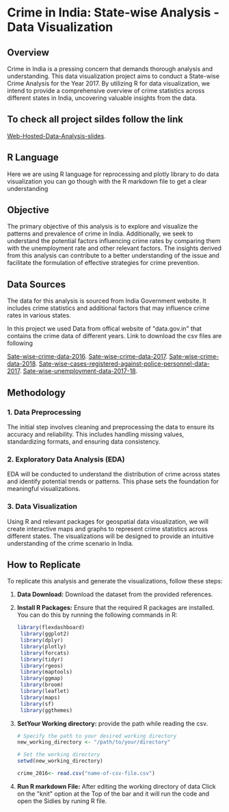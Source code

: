 # Crime in India: State-wise Analysis - Data Visualization

## Overview

Crime in India is a pressing concern that demands thorough analysis and understanding. This data visualization project aims to conduct a State-wise Crime Analysis for the Year 2017. By utilizing R for data visualization, we intend to provide a comprehensive overview of crime statistics across different states in India, uncovering valuable insights from the data.

## To check all project sildes follow the link 

[Web-Hosted-Data-Analysis-slides](https://rpubs.com/Chander26/1035407).

## R Language 

Here we are using R language  for reprocessing and plotly library to do data visualization you can go though with the R markdown file to get a clear understanding 

## Objective 

The primary objective of this analysis is to explore and visualize the patterns and prevalence of crime in India. Additionally, we seek to understand the potential factors influencing crime rates by comparing them with the unemployment rate and other relevant factors. The insights derived from this analysis can contribute to a better understanding of the issue and facilitate the formulation of effective strategies for crime prevention.

## Data Sources

The data for this analysis is sourced from India Government website. It includes crime statistics and additional factors that may influence crime rates in various states.

In this project we used Data from offical website of "data.gov.in"  that contains the crime data of different years. Link to download the csv files are following 

[Sate-wise-crime-data-2016](https://data.gov.in/resource/stateut-crime-head-wise-violent-crimes-incidence-during-2016).
[Sate-wise-crime-data-2017](https://data.gov.in/resource/stateut-crime-head-wise-violent-crimes-during-2017).
[Sate-wise-crime-data-2018](https://data.gov.in/resource/stateut-crime-head-wise-violent-crimes-during-2018).
[Sate-wise-cases-registered-against-police-personnel-data-2017](https://data.gov.in/resource/stateut-wise-cases-registered-against-police-personnel-during-2017).
[Sate-wise-unemployment-data-2017-18](https://data.gov.in/resource/stateut-wise-unemployment-rate-usual-status-psss-age-group-15-29-years-during-2017-18).



## Methodology

### 1. Data Preprocessing

The initial step involves cleaning and preprocessing the data to ensure its accuracy and reliability. This includes handling missing values, standardizing formats, and ensuring data consistency.

### 2. Exploratory Data Analysis (EDA)

EDA will be conducted to understand the distribution of crime across states and identify potential trends or patterns. This phase sets the foundation for meaningful visualizations.

### 3. Data Visualization

Using R and relevant packages for geospatial data visualization, we will create interactive maps and graphs to represent crime statistics across different states. The visualizations will be designed to provide an intuitive understanding of the crime scenario in India.

## How to Replicate

To replicate this analysis and generate the visualizations, follow these steps:

1. **Data Download:** Download the dataset from the provided references.

2. **Install R Packages:** Ensure that the required R packages are installed. You can do this by running the following commands in R:

   ```R
   library(flexdashboard)
    library(ggplot2)
    library(dplyr)
    library(plotly)
    library(forcats)
    library(tidyr)
    library(rgeos)
    library(maptools)
    library(ggmap)
    library(broom)
    library(leaflet)
    library(maps)
    library(sf)
    library(ggthemes)
   
3.  **SetYour Working directory:**  provide the path while reading the csv. 
    ```R
    # Specify the path to your desired working directory
    new_working_directory <- "/path/to/your/directory"

    # Set the working directory
    setwd(new_working_directory)

    crime_2016<- read.csv("name-of-csv-file.csv")

4.  **Run R markdown File:**  After editing the working directory of data 
    Click on the  "knit" option at the Top of the bar and it will run the code and open the Sidies by runing R file. 

    
